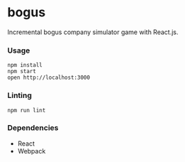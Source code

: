 # bogus

Incremental bogus company simulator game with React.js.

### Usage

```
npm install
npm start
open http://localhost:3000
```

### Linting

```
npm run lint
```

### Dependencies

* React
* Webpack
